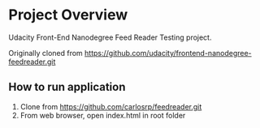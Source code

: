 # Project Overview

Udacity Front-End Nanodegree Feed Reader Testing project.

Originally cloned from https://github.com/udacity/frontend-nanodegree-feedreader.git

## How to run application

1. Clone from https://github.com/carlosrp/feedreader.git
2. From web browser, open index.html in root folder
